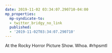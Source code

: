 ```yaml
---
date: 2019-11-02 03:34:07.290710-04:00
mp_properties:
  mp-syndicate-to:
  - twitter_bridgy_no_link
  published:
  - '2019-11-02T03:34:07.290710'
---
```


At the Rocky Horror Picture Show. Whoa. #rhpsmtl